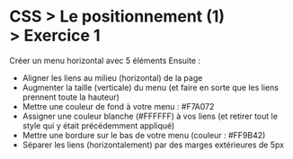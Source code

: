# CSS > Le positionnement (1) > Exercice 1

Créer un menu horizontal avec 5 éléments
Ensuite :
- Aligner les liens au milieu (horizontal) de la page
- Augmenter la taille (verticale) du menu (et faire en sorte que les liens prennent toute la hauteur)
- Mettre une couleur de fond à votre menu : #F7A072
- Assigner une couleur blanche (#FFFFFF) à vos liens (et retirer tout le style qui y était précédemment appliqué)
- Mettre une bordure sur le bas de votre menu (couleur : #FF9B42)
- Séparer les liens (horizontalement) par des marges extérieures de 5px
